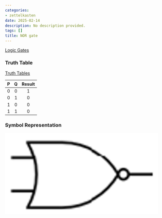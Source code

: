 ```yaml
---
categories:
- zettelkasten
date: 2025-02-14
description: No description provided.
tags: []
title: NOR gate
---
```


[Logic Gates](Logic%20Gates.md)

### Truth Table

[Truth Tables](Truth%20Tables.md)

| P | Q | Result |
| :-: | :-: | :-: |
|0|0|1|
|0|1|0|
|1|0|0|
|1|1|0|

### Symbol Representation

![ 400x200](attachments/NOR_GATE.png)
